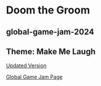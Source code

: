# Doom the Groom
## global-game-jam-2024
## Theme: Make Me Laugh

[Updated Version](https://drive.google.com/file/d/1cAgV0TcVzThnrr3YjkgZwr0iD72vlhl-/view?usp=drive_link)

[Global Game Jam Page](https://globalgamejam.org/games/2024/doom-groom-2)
